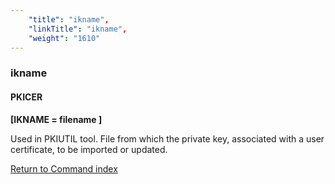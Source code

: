 ```yaml
---
    "title": "ikname",
    "linkTitle": "ikname",
    "weight": "1610"
---
```

<span id="ikname"></span>

### ikname

#### PKICER

****[IKNAME = filename ]****

Used in PKIUTIL tool. File from which the private
key, associated with a user certificate, to be imported or updated.

[Return to Command index](../../)

